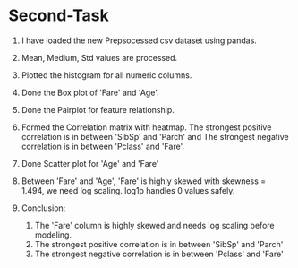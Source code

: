 # Second-Task
   1. I have loaded the new Prepsocessed csv dataset using pandas.

   2. Mean, Medium, Std values are processed.

   3. Plotted the histogram for all numeric columns.

   4. Done the Box plot of 'Fare' and 'Age'.

   5. Done the Pairplot for feature relationship.

   6. Formed the Correlation matrix with heatmap. The strongest positive correlation is in between 'SibSp' and 'Parch' and The strongest negative correlation is in between 'Pclass' and 'Fare'.

   7. Done Scatter plot for 'Age' and 'Fare'

   8. Between 'Fare' and 'Age', 'Fare' is highly skewed with skewness = 1.494, we need log scaling. log1p handles 0 values safely.

   9. Conclusion:
       1. The 'Fare' column is highly skewed and needs log scaling before modeling. 
       2. The strongest positive correlation is in between 'SibSp' and 'Parch'
       3. The strongest negative correlation is in between 'Pclass' and 'Fare'
       